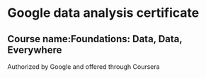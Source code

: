 # Google data analysis certificate
## Course name:Foundations: Data, Data, Everywhere
Authorized by Google and offered through Coursera
